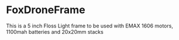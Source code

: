 # FoxDroneFrame
This is a 5 inch Floss Light frame to be used with EMAX 1606 motors, 1100mah batteries and 20x20mm stacks 
